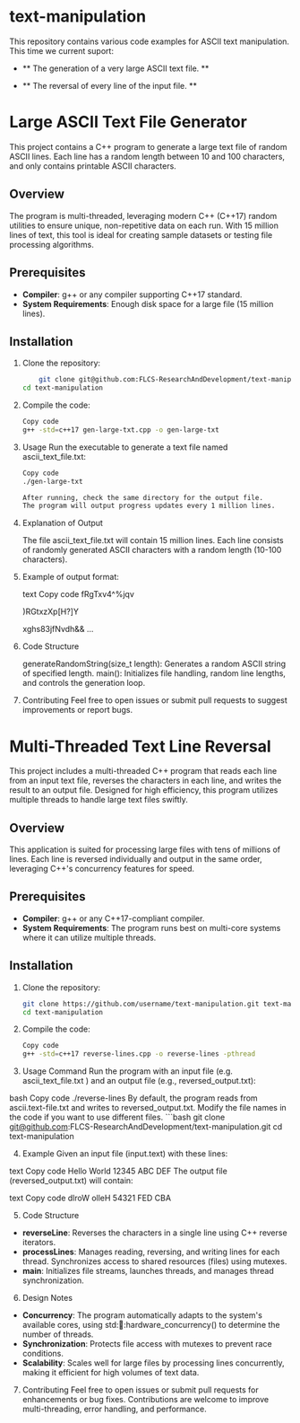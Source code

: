 # text-manipulation
This repository contains various code examples for ASCII text manipulation.
This time we current suport:

- ** The generation of a very large ASCII text file. **

- ** The reversal of every line of the input file. ** 


# Large ASCII Text File Generator

This project contains a C++ program to generate a large text file of random ASCII lines. 
Each line has a random length between 10 and 100 characters, and only contains printable ASCII characters.

## Overview

The program is multi-threaded, leveraging modern C++ (C++17) random utilities to ensure unique, non-repetitive data on each run. 
With 15 million lines of text, this tool is ideal for creating sample datasets or testing file processing algorithms.

## Prerequisites

- **Compiler**: g++ or any compiler supporting C++17 standard.
- **System Requirements**: Enough disk space for a large file (15 million lines).

## Installation

1. Clone the repository:
   	```bash
        git clone git@github.com:FLCS-ResearchAndDevelopment/text-manipulation.git text-manipulation
	cd text-manipulation

2. Compile the code:
	```bash
	Copy code
	g++ -std=c++17 gen-large-txt.cpp -o gen-large-txt
	
3. Usage
	Run the executable to generate a text file named ascii_text_file.txt:
	```bash
	Copy code
	./gen-large-txt

	After running, check the same directory for the output file. 
	The program will output progress updates every 1 million lines.

4. Explanation of Output

	The file ascii_text_file.txt will contain 15 million lines. 
	Each line consists of randomly generated ASCII characters with a random length (10-100 characters).

5. Example of output format:

	text
	Copy code
	fRgTxv4^%jqv

	)RGtxzXp[H?]Y

	xghs83jfNvdh&&
	...

6. Code Structure

	generateRandomString(size_t length): Generates a random ASCII string of specified length.
	main(): Initializes file handling, random line lengths, and controls the generation loop.

7. Contributing
	Feel free to open issues or submit pull requests to suggest improvements or report bugs.



# Multi-Threaded Text Line Reversal

This project includes a multi-threaded C++ program that reads each line from an input text file, reverses the characters in each line, and writes the result to an output file. Designed for high efficiency, this program utilizes multiple threads to handle large text files swiftly.

## Overview

This application is suited for processing large files with tens of millions of lines. Each line is reversed individually and output in the same order, leveraging C++'s concurrency features for speed.

## Prerequisites

- **Compiler**: g++ or any C++17-compliant compiler.
- **System Requirements**: The program runs best on multi-core systems where it can utilize multiple threads.

## Installation

1. Clone the repository:
   ```bash
   git clone https://github.com/username/text-manipulation.git text-manipulation
   cd text-manipulation


2. Compile the code:
   ```bash
   Copy code
   g++ -std=c++17 reverse-lines.cpp -o reverse-lines -pthread


3. Usage
Command
Run the program with an input file (e.g. ascii_text_file.txt ) and an output file (e.g., reversed_output.txt):

bash
Copy code
./reverse-lines
By default, the program reads from ascii.text-file.txt and writes to reversed_output.txt. Modify the file names in the code if you want to use different files.
       ```bash
        git clone git@github.com:FLCS-ResearchAndDevelopment/text-manipulation.git
        cd text-manipulation

4. Example
Given an input file (input.text) with these lines:

text
Copy code
Hello World
12345
ABC DEF
The output file (reversed_output.txt) will contain:

text
Copy code
dlroW olleH
54321
FED CBA

5. Code Structure
- **reverseLine**: Reverses the characters in a single line using C++ reverse iterators.
- **processLines**: Manages reading, reversing, and writing lines for each thread. Synchronizes access to shared resources (files) using mutexes.
- **main**: Initializes file streams, launches threads, and manages thread synchronization.

6. Design Notes

- **Concurrency**: The program automatically adapts to the system's available cores, using std::thread::hardware_concurrency() to determine the number of threads.
- **Synchronization**: Protects file access with mutexes to prevent race conditions.
- **Scalability**: Scales well for large files by processing lines concurrently, making it efficient for high volumes of text data.

7. Contributing
Feel free to open issues or submit pull requests for enhancements or bug fixes. 
Contributions are welcome to improve multi-threading, error handling, and performance.

